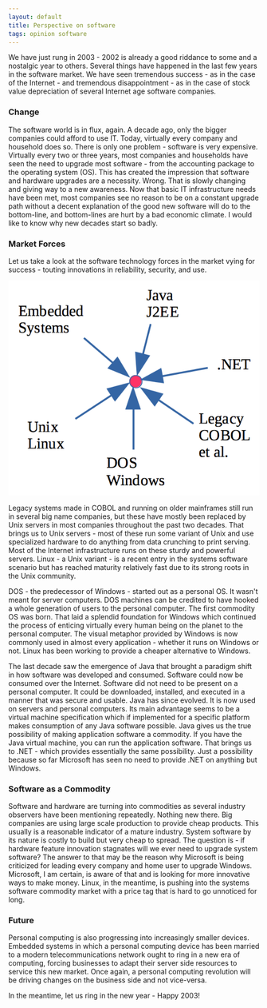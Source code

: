 ```yaml
---
layout: default
title: Perspective on software
tags: opinion software
---
```


We have just rung in 2003 - 2002 is already a good riddance to some and a
nostalgic year to others. Several things have happened in the last few years in
the software market. We have seen tremendous success - as in the case of the
Internet - and tremendous disappointment - as in the case of stock value
depreciation of several Internet age software companies.

### Change

The software world is in flux, again. A decade ago, only the bigger companies
could afford to use IT. Today, virtually every company and household does so.
There is only one problem - software is very expensive. Virtually every two or
three years, most companies and households have seen the need to upgrade most
software - from the accounting package to the operating system (OS). This has
created the impression that software and hardware upgrades are a necessity.
Wrong. That is slowly changing and giving way to a new awareness. Now that basic
IT infrastructure needs have been met, most companies see no reason to be on a
constant upgrade path without a decent explanation of the good new software will
do to the bottom-line, and bottom-lines are hurt by a bad economic climate. I
would like to know why new decades start so badly.

### Market Forces

Let us take a look at the software technology forces in the market vying for
success - touting innovations in reliability, security, and use.

![software technology forces in the market vying for success](/assets/img/software-forces-2003.png)

Legacy systems made in COBOL and running on older mainframes still run in
several big name companies, but these have mostly been replaced by Unix servers
in most companies throughout the past two decades. That brings us to Unix
servers - most of these run some variant of Unix and use specialized hardware to
do anything from data crunching to print serving. Most of the Internet
infrastructure runs on these sturdy and powerful servers. Linux - a Unix variant - 
is a recent entry in the systems software scenario but has reached maturity
relatively fast due to its strong roots in the Unix community.

DOS - the predecessor of Windows - started out as a personal OS. It wasn't meant
for server computers. DOS machines can be credited to have hooked a whole
generation of users to the personal computer. The first commodity OS was born.
That laid a splendid foundation for Windows which continued the process of
enticing virtually every human being on the planet to the personal computer. The
visual metaphor provided by Windows is now commonly used in almost every
application - whether it runs on Windows or not. Linux has been working to
provide a cheaper alternative to Windows.

The last decade saw the emergence of Java that brought a paradigm shift in how
software was developed and consumed. Software could now be consumed over the
Internet. Software did not need to be present on a personal computer. It could
be downloaded, installed, and executed in a manner that was secure and usable.
Java has since evolved. It is now used on servers and personal computers. Its
main advantage seems to be a virtual machine specification which if implemented
for a specific platform makes consumption of any Java software possible. Java
gives us the true possibility of making application software a commodity. If you
have the Java virtual machine, you can run the application software. That brings
us to .NET - which provides essentially the same possibility. Just a possibility
because so far Microsoft has seen no need to provide .NET on anything but
Windows.

### Software as a Commodity

Software and hardware are turning into commodities as several industry observers
have been mentioning repeatedly. Nothing new there. Big companies are using
large scale production to provide cheap products. This usually is a reasonable
indicator of a mature industry. System software by its nature is costly to build
but very cheap to spread. The question is - if hardware feature innovation
stagnates will we ever need to upgrade system software? The answer to that may
be the reason why Microsoft is being criticized for leading every company and
home user to upgrade Windows. Microsoft, I am certain, is aware of that and is
looking for more innovative ways to make money. Linux, in the meantime, is
pushing into the systems software commodity market with a price tag that is hard
to go unnoticed for long.

### Future

Personal computing is also progressing into increasingly smaller devices.
Embedded systems in which a personal computing device has been married to a
modern telecommunications network ought to ring in a new era of computing,
forcing businesses to adapt their server side resources to service this new
market. Once again, a personal computing revolution will be driving changes on
the business side and not vice-versa.

In the meantime, let us ring in the new year - Happy 2003!
